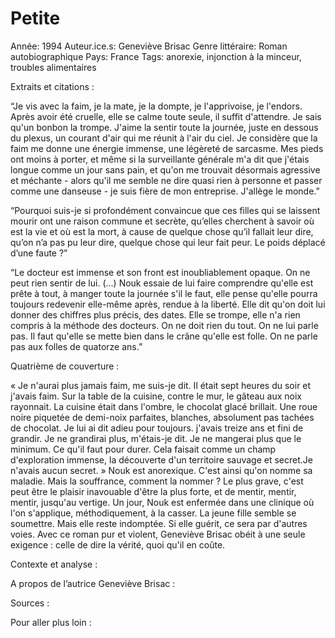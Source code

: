 # Petite

Année: 1994
Auteur.ice.s: Geneviève Brisac
Genre littéraire: Roman autobiographique
Pays: France
Tags: anorexie, injonction à la minceur, troubles alimentaires

Extraits et citations : 

“Je vis avec la faim, je la mate, je la dompte, je l'apprivoise, je l'endors. Après avoir été cruelle, elle se calme toute seule, il suffit d'attendre. Je sais qu'un bonbon la trompe. J'aime la sentir toute la journée, juste en dessous du plexus, un courant d'air qui me réunit à l'air du ciel. Je considère que la faim me donne une énergie immense, une légèreté de sarcasme. Mes pieds ont moins à porter, et même si la surveillante générale m'a dit que j'étais longue comme un jour sans pain, et qu'on me trouvait désormais agressive et méchante - alors qu'il me semble ne dire quasi rien à personne et passer comme une danseuse - je suis fière de mon entreprise. J'allège le monde.”

“Pourquoi suis-je si profondément convaincue que ces filles qui se laissent mourir ont une raison commune et secrète, qu’elles cherchent à savoir où est la vie et où est la mort, à cause de quelque chose qu’il fallait leur dire, qu’on n’a pas pu leur dire, quelque chose qui leur fait peur. Le poids déplacé d’une faute ?”

“Le docteur est immense et son front est inoubliablement opaque. On ne peut rien sentir de lui. (...) Nouk essaie de lui faire comprendre qu'elle est prête à tout, à manger toute la journée s'il le faut, elle pense qu'elle pourra toujours redevenir elle-même après, rendue à la liberté. Elle dit qu'on doit lui donner des chiffres plus précis, des dates. Elle se trompe, elle n'a rien compris à la méthode des docteurs. On ne doit rien du tout. On ne lui parle pas. Il faut qu'elle se mette bien dans le crâne qu'elle est folle. On ne parle pas aux folles de quatorze ans.”

Quatrième de couverture : 

« Je n'aurai plus jamais faim, me suis-je dit. Il était sept heures du soir et j'avais faim. Sur la table de la cuisine, contre le mur, le gâteau aux noix rayonnait. La cuisine était dans l'ombre, le chocolat glacé brillait. Une roue noire piquetée de demi-noix parfaites, blanches, absolument pas tachées de chocolat. Je lui ai dit adieu pour toujours. j'avais treize ans et fini de grandir. Je ne grandirai plus, m'étais-je dit. Je ne mangerai plus que le minimum. Ce qu'il faut pour durer. Cela faisait comme un champ d'exploration immense, la découverte d'un territoire sauvage et secret.Je n'avais aucun secret. » Nouk est anorexique. C'est ainsi qu'on nomme sa maladie. Mais la souffrance, comment la nommer ? Le plus grave, c'est peut­ être le plaisir inavouable d'être la plus forte, et de mentir, mentir, mentir, jusqu'au vertige. Un jour, Nouk est enfermée dans une clinique où l'on s'applique, méthodiquement, à la casser. La jeune fille semble se soumettre. Mais elle reste indomptée. Si elle guérit, ce sera par d'autres voies. Avec ce roman pur et violent, Geneviève Brisac obéit à une seule exigence : celle de dire la vérité, quoi qu'il en coûte.

Contexte et analyse : 

A propos de l’autrice Geneviève Brisac : 

Sources : 

Pour aller plus loin :